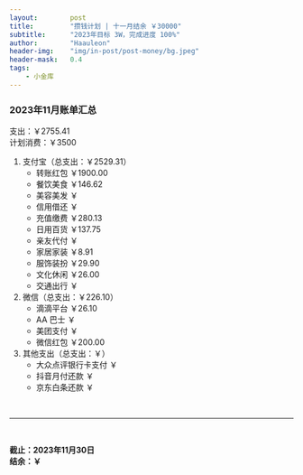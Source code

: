 ```yaml
---
layout:        post
title:         "攒钱计划 | 十一月结余 ￥30000"
subtitle:      "2023年目标 3W，完成进度 100%"
author:        "Haauleon"
header-img:    "img/in-post/post-money/bg.jpeg"
header-mask:   0.4
tags:
    - 小金库
---
```


### 2023年11月账单汇总             
支出：￥2755.41         
计划消费：￥3500        

1. 支付宝（总支出：￥2529.31）   
    - 转账红包 ￥1900.00   
    - 餐饮美食 ￥146.62    
    - 美容美发 ￥     
    - 信用借还 ￥    
    - 充值缴费 ￥280.13     
    - 日用百货 ￥137.75      
    - 亲友代付 ￥     
    - 家居家装 ￥8.91    
    - 服饰装扮 ￥29.90    
    - 文化休闲 ￥26.00    
    - 交通出行 ￥      
2. 微信（总支出：￥226.10）      
    - 滴滴平台 ￥26.10    
    - AA 巴士 ￥    
    - 美团支付 ￥       
    - 微信红包 ￥200.00
3. 其他支出（总支出：￥）     
    - 大众点评银行卡支付 ￥    
    - 抖音月付还款 ￥    
    - 京东白条还款 ￥   

<br>

---

<br>

**截止：2023年11月30日**      
**结余：￥**        